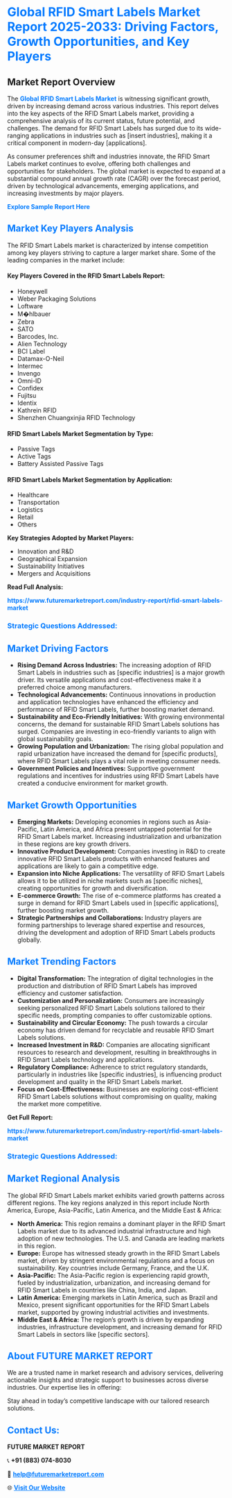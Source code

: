 <h1 style="color: #007BFF;">Global RFID Smart Labels Market Report 2025-2033: Driving Factors, Growth Opportunities, and Key Players</h1>

<section id="overview">
<h2>Market Report Overview</h2>
<p>The <a href="https://www.futuremarketreport.com/industry-report/rfid-smart-labels-market" style="color: #007BFF; text-decoration: none;"><strong>Global RFID Smart Labels Market</strong></a> is witnessing significant growth, driven by increasing demand across various industries. This report delves into the key aspects of the RFID Smart Labels market, providing a comprehensive analysis of its current status, future potential, and challenges. The demand for RFID Smart Labels has surged due to its wide-ranging applications in industries such as [insert industries], making it a critical component in modern-day [applications].</p>
<p>As consumer preferences shift and industries innovate, the RFID Smart Labels market continues to evolve, offering both challenges and opportunities for stakeholders. The global market is expected to expand at a substantial compound annual growth rate (CAGR) over the forecast period, driven by technological advancements, emerging applications, and increasing investments by major players.</p>
</section>

<section id="overview">
<p><a href="https://www.futuremarketreport.com/request-sample/reportId=59739" style="color: #007BFF; text-decoration: none;"><strong>Explore Sample Report Here</strong></a></p>
</section>

<section id="key-players">
<h2 style="color: #007BFF;">Market Key Players Analysis</h2>
<p>The RFID Smart Labels market is characterized by intense competition among key players striving to capture a larger market share. Some of the leading companies in the market include:</p>
<h4>Key Players Covered in the RFID Smart Labels Report:</h4>
<ul><li>Honeywell</li><li>Weber Packaging Solutions</li><li>Loftware</li><li>M�hlbauer</li><li>Zebra</li><li>SATO</li><li>Barcodes, Inc.</li><li>Alien Technology</li><li>BCI Label</li><li>Datamax-O-Neil</li><li>Intermec</li><li>Invengo</li><li>Omni-ID</li><li>Confidex</li><li>Fujitsu</li><li>Identix</li><li>Kathrein RFID</li><li>Shenzhen Chuangxinjia RFID Technology</li></ul>
<h4>RFID Smart Labels Market Segmentation by Type:</h4>
<ul><li>Passive Tags</li><li>Active Tags</li><li>Battery Assisted Passive Tags</li></ul>

<h4>RFID Smart Labels Market Segmentation by Application:</h4>
<ul><li>Healthcare</li><li>Transportation</li><li>Logistics</li><li>Retail</li><li>Others</li></ul>
<p><strong>Key Strategies Adopted by Market Players:</strong></p>
<ul>
<li>Innovation and R&D</li>
<li>Geographical Expansion</li>
<li>Sustainability Initiatives</li>
<li>Mergers and Acquisitions</li>
</ul>
</section>

<section>
<p><strong>Read Full Analysis: </strong></p><a href="https://www.futuremarketreport.com/industry-report/rfid-smart-labels-market" style="color: #007BFF; text-decoration: none;"><strong>https://www.futuremarketreport.com/industry-report/rfid-smart-labels-market</strong></a>
<h3 style="color: #007BFF;">Strategic Questions Addressed:</h3>
</section>

<section id="driving-factors">
<h2 style="color: #007BFF;">Market Driving Factors</h2>
<ul>
<li><strong>Rising Demand Across Industries:</strong> The increasing adoption of RFID Smart Labels in industries such as [specific industries] is a major growth driver. Its versatile applications and cost-effectiveness make it a preferred choice among manufacturers.</li>
<li><strong>Technological Advancements:</strong> Continuous innovations in production and application technologies have enhanced the efficiency and performance of RFID Smart Labels, further boosting market demand.</li>
<li><strong>Sustainability and Eco-Friendly Initiatives:</strong> With growing environmental concerns, the demand for sustainable RFID Smart Labels solutions has surged. Companies are investing in eco-friendly variants to align with global sustainability goals.</li>
<li><strong>Growing Population and Urbanization:</strong> The rising global population and rapid urbanization have increased the demand for [specific products], where RFID Smart Labels plays a vital role in meeting consumer needs.</li>
<li><strong>Government Policies and Incentives:</strong> Supportive government regulations and incentives for industries using RFID Smart Labels have created a conducive environment for market growth.</li>
</ul>
</section>

<section id="growth-opportunities">
<h2 style="color: #007BFF;">Market Growth Opportunities</h2>
<ul>
<li><strong>Emerging Markets:</strong> Developing economies in regions such as Asia-Pacific, Latin America, and Africa present untapped potential for the RFID Smart Labels market. Increasing industrialization and urbanization in these regions are key growth drivers.</li>
<li><strong>Innovative Product Development:</strong> Companies investing in R&D to create innovative RFID Smart Labels products with enhanced features and applications are likely to gain a competitive edge.</li>
<li><strong>Expansion into Niche Applications:</strong> The versatility of RFID Smart Labels allows it to be utilized in niche markets such as [specific niches], creating opportunities for growth and diversification.</li>
<li><strong>E-commerce Growth:</strong> The rise of e-commerce platforms has created a surge in demand for RFID Smart Labels used in [specific applications], further boosting market growth.</li>
<li><strong>Strategic Partnerships and Collaborations:</strong> Industry players are forming partnerships to leverage shared expertise and resources, driving the development and adoption of RFID Smart Labels products globally.</li>
</ul>
</section>

<section id="trending-factors">
<h2 style="color: #007BFF;">Market Trending Factors</h2>
<ul>
<li><strong>Digital Transformation:</strong> The integration of digital technologies in the production and distribution of RFID Smart Labels has improved efficiency and customer satisfaction.</li>
<li><strong>Customization and Personalization:</strong> Consumers are increasingly seeking personalized RFID Smart Labels solutions tailored to their specific needs, prompting companies to offer customizable options.</li>
<li><strong>Sustainability and Circular Economy:</strong> The push towards a circular economy has driven demand for recyclable and reusable RFID Smart Labels solutions.</li>
<li><strong>Increased Investment in R&D:</strong> Companies are allocating significant resources to research and development, resulting in breakthroughs in RFID Smart Labels technology and applications.</li>
<li><strong>Regulatory Compliance:</strong> Adherence to strict regulatory standards, particularly in industries like [specific industries], is influencing product development and quality in the RFID Smart Labels market.</li>
<li><strong>Focus on Cost-Effectiveness:</strong> Businesses are exploring cost-efficient RFID Smart Labels solutions without compromising on quality, making the market more competitive.</li>
</ul>
</section>

<section>
<p><strong>Get Full Report: </strong></p><a href="https://www.futuremarketreport.com/industry-report/rfid-smart-labels-market" style="color: #007BFF; text-decoration: none;"><strong>https://www.futuremarketreport.com/industry-report/rfid-smart-labels-market</strong></a>
<h3 style="color: #007BFF;">Strategic Questions Addressed:</h3>
</section>


<section id="regional-analysis">
<h2 style="color: #007BFF;">Market Regional Analysis</h2>
<p>The global RFID Smart Labels market exhibits varied growth patterns across different regions. The key regions analyzed in this report include North America, Europe, Asia-Pacific, Latin America, and the Middle East & Africa:</p>
<ul>
<li><strong>North America:</strong> This region remains a dominant player in the RFID Smart Labels market due to its advanced industrial infrastructure and high adoption of new technologies. The U.S. and Canada are leading markets in this region.</li>
<li><strong>Europe:</strong> Europe has witnessed steady growth in the RFID Smart Labels market, driven by stringent environmental regulations and a focus on sustainability. Key countries include Germany, France, and the U.K.</li>
<li><strong>Asia-Pacific:</strong> The Asia-Pacific region is experiencing rapid growth, fueled by industrialization, urbanization, and increasing demand for RFID Smart Labels in countries like China, India, and Japan.</li>
<li><strong>Latin America:</strong> Emerging markets in Latin America, such as Brazil and Mexico, present significant opportunities for the RFID Smart Labels market, supported by growing industrial activities and investments.</li>
<li><strong>Middle East & Africa:</strong> The region’s growth is driven by expanding industries, infrastructure development, and increasing demand for RFID Smart Labels in sectors like [specific sectors].</li>
</ul>
</section>

<footer>
<h2 style="color: #007BFF;">About FUTURE MARKET REPORT</h2>
<p>We are a trusted name in market research and advisory services, delivering actionable insights and strategic support to businesses across diverse industries. Our expertise lies in offering:</p>

<p>Stay ahead in today’s competitive landscape with our tailored research solutions.</p>

<h2 style="color: #007BFF;">Contact Us:</h2>
<p><strong>FUTURE MARKET REPORT</strong></p>
<p>📞 <strong>+91 (883) 074-8030</strong></p>
<p>📧 <strong><a href="mailto:help@futuremarketreport.com" style="color: #007BFF;">help@futuremarketreport.com</a></strong></p>
<p>🌐 <strong><a href="https://www.futuremarketreport.com/" style="color: #007BFF;">Visit Our Website</a></strong></p>
</footer>